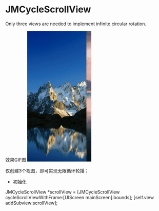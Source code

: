 # JMCycleScrollView
Only three views are needed to implement infinite circular rotation.

效果GIF图
![image](https://github.com/zxgy/JMCycleScrollView/blob/master/images/cycleScroll.gif)

仅创建3个视图，即可实现无限循环轮播；

- 初始化

JMCycleScrollView *scrollView = [JMCycleScrollView cycleScrollViewWithFrame:[UIScreen mainScreen].bounds];
[self.view addSubview:scrollView];
